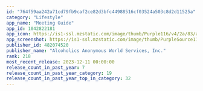 ```yaml
---
id: "764f59aa242a71cd79fb9caf2ce82d3bfc44988516cf03524a503c8d2d11525a"
category: "Lifestyle"
app_name: "Meeting Guide"
app_id: 1042822181
app_icon: https://is1-ssl.mzstatic.com/image/thumb/Purple116/v4/2a/83/aa/2a83aa88-7404-f35e-44eb-9e90982c3be8/AppIcon-1x_U007epad-85-220.png/1024x1024bb.png
app_screenshot: https://is1-ssl.mzstatic.com/image/thumb/PurpleSource112/v4/fe/2f/8a/fe2f8a62-1201-c6d8-d7bf-1ea0c90cd13d/250d448a-3050-4ac1-9e97-fa60f6692d9a_Simulator_Screen_Shot_-_iPhone_11_Pro_Max_-_2022-08-26_at_07.30.16-en.png/1242x2688bb.png
publisher_id: 482074520
publisher_name: "Alcoholics Anonymous World Services, Inc."
rank: 218
most_recent_release: 2023-12-11 00:00:00
release_count_in_past_year: 7
release_count_in_past_year_category: 19
release_count_in_past_year_top_in_category: 32
---
```

